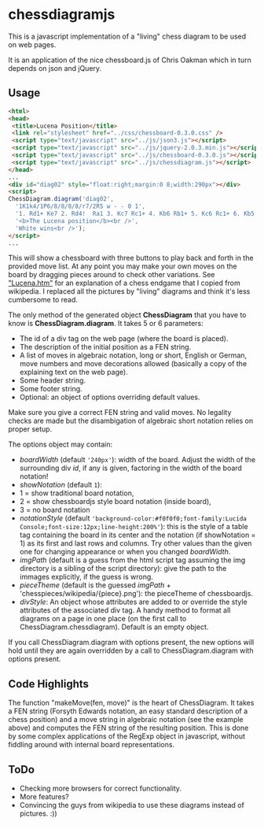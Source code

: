 # chessdiagramjs

This is a javascript implementation of a "living" chess diagram to be used on web pages.

It is an application of the nice chessboard.js of Chris Oakman which in turn depends on json and jQuery.

## Usage
```html
<html>
<head>
 <title>Lucena Position</title>
 <link rel="stylesheet" href="../css/chessboard-0.3.0.css" />
 <script type="text/javascript" src="../js/json3.js"></script>
 <script type="text/javascript" src="../js/jquery-2.0.3.min.js"></script>
 <script type="text/javascript" src="../js/chessboard-0.3.0.js"></script>
 <script type="text/javascript" src="../js/chessdiagram.js"></script>
</head>
...
<div id="diag02" style="float:right;margin:0 8;width:290px"></div>
<script>
ChessDiagram.diagram('diag02', 
  '1K1k4/1P6/8/8/8/8/r7/2R5 w - - 0 1',
  '1. Rd1+ Ke7 2. Rd4!  Ra1 3. Kc7 Rc1+ 4. Kb6 Rb1+ 5. Kc6 Rc1+ 6. Kb5 Rb1+ 7. Rb4!',
  '<b>The Lucena position</b><br />',
  'White wins<br />');
</script>
...
```
This will show a chessboard with three buttons to play back and forth in the provided move list.
At any point you may make your own moves on the board by dragging pieces around to check other variations.
See ["Lucena.htm"](http://www.lteichert.de/chessdiagramjs/examples/index.htm) for an explanation of a chess endgame that I copied from wikipedia. I replaced all the pictures by "living" diagrams and think it's less cumbersome to read.

The only method of the generated object **ChessDiagram** that you have to know is **ChessDiagram.diagram**. It takes 5 or 6 parameters:
* The id of a div tag on the web page (where the board is placed).
* The description of the initial position as a FEN string.
* A list of moves in algebraic notation, long or short, English or German, move numbers and move decorations allowed (basically a copy of the explaining text on the web page).
* Some header string.
* Some footer string.
* Optional: an object of options overriding default values.

Make sure you give a correct FEN string and valid moves. No legality checks are made but the disambigation of algebraic short notation relies on proper setup.

The options object may contain:
* *boardWidth* (default `'240px'`): width of the board. Adjust the width of the surrounding div *id*, if any is given, factoring in the width of the board notation!
* *showNotation* (default `1`): 
 * 1 = show traditional board notation, 
 * 2 = show chessboardjs style board notation (inside board), 
 * 3 = no board notation
* *notationStyle* (default `'background-color:#f0f0f0;font-family:Lucida Console;font-size:12px;line-height:200%'`): this is the style of a table tag containing the board in its center and the notation (if showNotation = 1) as its first and last rows and columns. Try other values than the given one for changing appearance or when you changed *boardWidth*.
* *imgPath* (default is a guess from the html script tag assuming the img directory is a sibling of the script directory): give the path to the immages explicitly, if the guess is wrong.
* *pieceTheme* (default is the guessed *imgPath* + 'chesspieces/wikipedia/{piece}.png'): the pieceTheme of chessboardjs. 
* *divStyle*: An object whose attributes are added to or override the style attributes of the associated div tag. A handy method to format all diagrams on a page in one place (on the first call to ChessDiagram.chessdiagram). Default is an empty object.
 
If you call ChessDiagram.diagram with options present, the new options will hold until they are again overridden by a call to ChessDiagram.diagram with options present.


## Code Highlights
The function "makeMove(fen, move)" is the heart of ChessDiagram. It takes a FEN string (Forsyth Edwards notation, an easy standard description of a chess position) and a move string in algebraic notation (see the example above) and computes the FEN string of the resulting position. This is done by some complex applications of the RegExp object in javascript, without fiddling around with internal board representations.

## ToDo
* Checking more browsers for correct functionality.
* More features?
* Convincing the guys from wikipedia to use these diagrams instead of pictures.  :))
